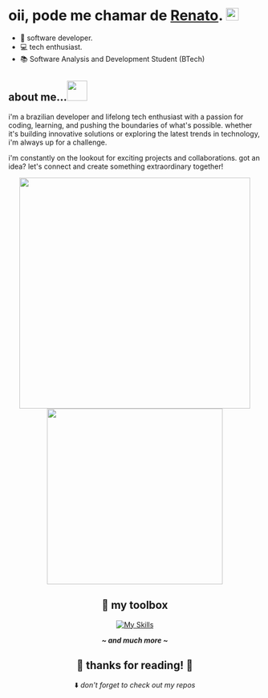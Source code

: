 <h1>oii, pode me chamar de <a href="https://github.com/thnbi">Renato</a>. <img src="https://media.giphy.com/media/hvRJCLFzcasrR4ia7z/giphy.gif" height="25px" width="25px">  </h1>

- 🌱 software developer.
- 💻 tech enthusiast.
- 📚 Software Analysis and Development Student (BTech)
 
## about me...<img height="40px" width="40px" src="https://media.giphy.com/media/5xRW2cUKfcyQg/giphy.gif">

i'm a brazilian developer and lifelong tech enthusiast with a passion for coding, learning, and pushing the boundaries of what's possible. whether it's building innovative solutions or exploring the latest trends in technology, i'm always up for a challenge.

i'm constantly on the lookout for exciting projects and collaborations. got an idea? let's connect and create something extraordinary together!

<div align="center">

  <img width="460px" src="https://github-readme-stats.vercel.app/api?username=thnbi&show_icons=true&theme=transparent&rank_icon=github" />
  <img
  width="350px"
  src="https://github-readme-stats.vercel.app/api/top-langs/?username=thnbi&layout=compact&theme=transparent&exclude_repo=Alura-One,hana-docs,CRUD,beauty-saloon-site,periodic-table,tela-de-cadastro,alura-newsletter,alura-plus-project"
/>

  ## 🧰  my toolbox

  [![My Skills](https://skillicons.dev/icons?i=js,ts,python,c,cs,java,dotnet)](https://skillicons.dev)

  <em><b>__~ and much more ~__</b></em>

  <h2> 💖 thanks for reading! 💖 </h2>

  ⬇️ <em>don't forget to check out my repos</em>
</div>
